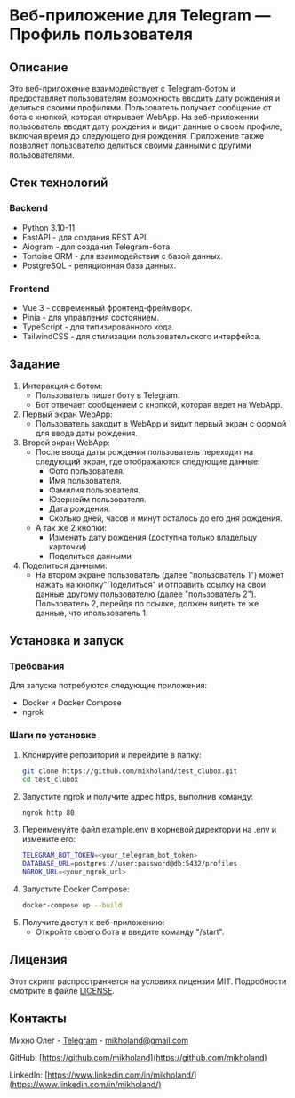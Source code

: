 # Веб-приложение для Telegram — Профиль пользователя
## Описание
Это веб-приложение взаимодействует с Telegram-ботом и предоставляет
пользователям возможность вводить дату рождения и делиться своими профилями.
Пользователь получает сообщение от бота с кнопкой, которая открывает WebApp. 
На веб-приложении пользователь вводит дату рождения и видит данные о своем
профиле, включая время до следующего дня рождения. Приложение также позволяет
пользователю делиться своими данными с другими пользователями.

## Стек технологий
### Backend
- Python 3.10-11
- FastAPI - для создания REST API.
- Aiogram - для создания Telegram-бота.
- Tortoise ORM - для взаимодействия с базой данных.
- PostgreSQL - реляционная база данных.
### Frontend
- Vue 3 - современный фронтенд-фреймворк.
- Pinia - для управления состоянием.
- TypeScript - для типизированного кода.
- TailwindCSS - для стилизации пользовательского интерфейса.

## Задание
1. Интеракция с ботом:
    - Пользователь пишет боту в Telegram.
    - Бот отвечает сообщением с кнопкой, которая ведет на WebApp.
2. Первый экран WebApp:
    - Пользователь заходит в WebApp и видит первый экран с формой для ввода
даты рождения.
3. Второй экран WebApp:
    - После ввода даты рождения пользователь переходит на следующий экран, где
отображаются следующие данные:
        * Фото пользователя.
        * Имя пользователя.
        * Фамилия пользователя.
        * Юзернейм пользователя.
        * Дата рождения.
        * Сколько дней, часов и минут осталось до его дня рождения.
    - А так же 2 кнопки:
        * Изменить дату рождения (доступна только владельцу карточки)
        * Поделиться данными
4. Поделиться данными:
    - На втором экране пользователь (далее "пользователь 1") может нажать на
кнопку"Поделиться" и отправить ссылку на свои данные другому пользователю
(далее "пользователь 2"). Пользователь 2, перейдя по ссылке, должен видеть
те же данные, что ипользователь 1.

## Установка и запуск
### Требования
Для запуска потребуются следующие приложения:
- Docker и Docker Compose
- ngrok

### Шаги по установке
1. Клонируйте репозиторий и перейдите в папку:
    ```sh
    git clone https://github.com/mikholand/test_clubox.git
    cd test_clubox
    ```
2. Запустите ngrok и получите адрес https, выполнив команду:
    ```sh
    ngrok http 80
    ```
3. Переименуйте файл example.env в корневой директории на .env и измените его:
    ```sh
    TELEGRAM_BOT_TOKEN=<your_telegram_bot_token>
    DATABASE_URL=postgres://user:password@db:5432/profiles
    NGROK_URL=<your_ngrok_url>
    ```
4. Запустите Docker Compose:
    ```sh
    docker-compose up --build
    ```
5. Получите доступ к веб-приложению:
    - Откройте своего бота и введите команду "/start".

## Лицензия
Этот скрипт распространяется на условиях лицензии MIT. 
Подробности смотрите в файле
[LICENSE](https://github.com/mikholand/test_clubox/blob/master/LICENSE).

## Контакты
Михно Олег - [Telegram](https://t.me/mikholand) - mikholand@gmail.com

GitHub: [https://github.com/mikholand](https://github.com/mikholand)

LinkedIn: [https://www.linkedin.com/in/mikholand/](https://www.linkedin.com/in/mikholand/)
